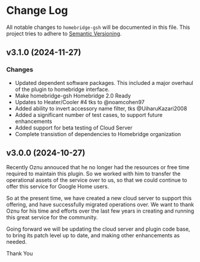 # Change Log

All notable changes to `homebridge-gsh` will be documented in this file. This project tries to adhere to [Semantic Versioning](http://semver.org/).

## v3.1.0 (2024-11-27)

### Changes

- Updated dependent software packages. This included a major overhaul of the plugin to homebridge interface.
- Make homebridge-gsh Homebridge 2.0 Ready
- Updates to Heater/Cooler #4 tks to @noamcohen97
- Added ability to invert accessory name filter, tks @UiharuKazari2008
- Added a significant number of test cases, to support future enhancements
- Added support for beta testing of Cloud Server
- Complete transistion of dependencies to Homebridge organization

## v3.0.0 (2024-10-27)

Recently Oznu annouced that he no longer had the resources or free time required to maintain this plugin. So we worked with him to transfer the operational assets of the service over to us, so that we could continue to offer this service for Google Home users.

So at the present time, we have created a new cloud server to support this offering, and have successfully migrated operations over. We want to thank Oznu for his time and efforts over the last few years in creating and running this great service for the community.

Going forward we will be updating the cloud server and plugin code base, to bring its patch level up to date, and making other enhancements as needed.

Thank You
